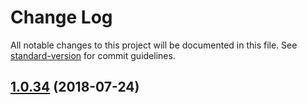 # Change Log

All notable changes to this project will be documented in this file. See [standard-version](https://github.com/conventional-changelog/standard-version) for commit guidelines.

<a name="1.0.34"></a>
## [1.0.34](https://github.com/surveyjs/widgets/compare/1.0.30...1.0.34) (2018-07-24)
